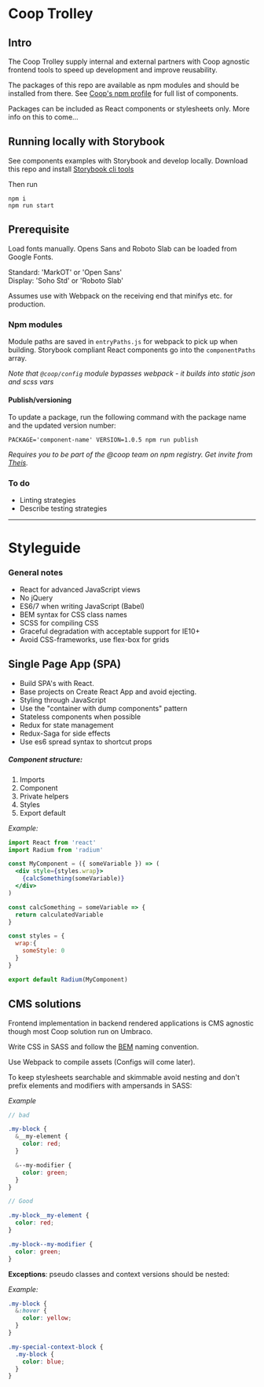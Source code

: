 # Coop Trolley

## Intro

The Coop Trolley supply internal and external partners with Coop agnostic frontend tools to speed up development and improve reusability.

The packages of this repo are available as npm modules and should be installed from there. See [Coop's npm profile](https://www.npmjs.com/org/coop) for full list of components.

Packages can be included as React components or stylesheets only. More info on this to come...

## Running locally with Storybook

See components examples with Storybook and develop locally. Download this repo and install [Storybook cli tools](https://github.com/storybooks/storybook)

Then run
```
npm i
npm run start
```

## Prerequisite

Load fonts manually. Opens Sans and Roboto Slab can be loaded from Google Fonts.

Standard: 'MarkOT' or 'Open Sans'  \
Display: 'Soho Std' or 'Roboto Slab'

Assumes use with Webpack on the receiving end that minifys etc. for production.

### Npm modules

Module paths are saved in `entryPaths.js` for webpack to pick up when building. Storybook compliant React components go into the `componentPaths` array.

*Note that `@coop/config` module bypasses webpack - it builds into static json and scss vars*

#### Publish/versioning

To update a package, run the following command with the package name and the updated version number:

`PACKAGE='component-name' VERSION=1.0.5 npm run publish`

*Requires you to be part of the @coop team on npm registry. Get invite from [Theis](mailto:theis.othmar.froehlich@coop.dk@coop).*

### To do

- Linting strategies
- Describe testing strategies

---

# Styleguide

### General notes
- React for advanced JavaScript views
- No jQuery
- ES6/7 when writing JavaScript (Babel)
- BEM syntax for CSS class names
- SCSS for compiling CSS
- Graceful degradation with acceptable support for IE10+
- Avoid CSS-frameworks, use flex-box for grids

## Single Page App (SPA)

- Build SPA's with React.
- Base projects on Create React App and avoid ejecting.
- Styling through JavaScript
- Use the "container with dump components" pattern
- Stateless components when possible
- Redux for state management
- Redux-Saga for side effects
- Use es6 spread syntax to shortcut props

##### Component structure:
1. Imports
2. Component
3. Private helpers
4. Styles
5. Export default

*Example:*

```jsx
import React from 'react'
import Radium from 'radium'

const MyComponent = ({ someVariable }) => (
  <div style={styles.wrap}>
    {calcSomething(someVariable)}
  </div>
)

const calcSomething = someVariable => {
  return calculatedVariable
}

const styles = {
  wrap:{
    someStyle: 0
  }
}

export default Radium(MyComponent)

```

## CMS solutions

Frontend implementation in backend rendered applications is CMS agnostic though most Coop solution run on Umbraco.

Write CSS in SASS and follow the [BEM](http://getbem.com/) naming convention.

Use Webpack to compile assets (Configs will come later).

To keep stylesheets searchable and skimmable avoid nesting and don't prefix elements and modifiers with ampersands in SASS:

*Example*

```SCSS
// bad

.my-block {
  &__my-element {
    color: red;
  }

  &--my-modifier {
    color: green;
  }
}

// Good

.my-block__my-element {
  color: red;
}

.my-block--my-modifier {
  color: green;
}
```

**Exceptions**: pseudo classes and context versions should be nested:

*Example:*

```SCSS
.my-block {
  &:hover {
    color: yellow;
  }
}

.my-special-context-block {
  .my-block {
    color: blue;
  }
}
```